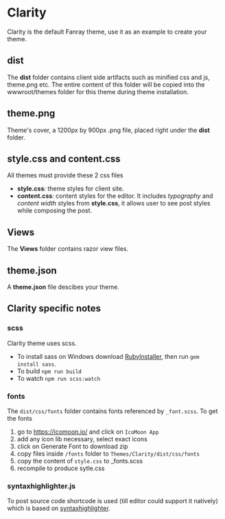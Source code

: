 ﻿# Clarity 

Clarity is the default Fanray theme, use it as an example to create your theme.

## dist

The **dist** folder contains client side artifacts such as minified css and js, theme.png etc. The entire content of this folder will be copied into the wwwroot/themes folder for this theme during theme installation.

## theme.png

Theme's cover, a 1200px by 900px .png file, placed right under the **dist** folder.

## style.css and content.css

All themes must provide these 2 css files

- **style.css**: theme styles for client site.
- **content.css**: content styles for the editor. It includes _typography_ and _content width_ styles from **style.css**, it allows user to see post styles while composing the post.

## Views

The **Views** folder contains razor view files.

## theme.json

A **theme.json** file descibes your theme.

## Clarity specific notes

### scss

Clarity theme uses scss.

- To install sass on Windows download [RubyInstaller](https://rubyinstaller.org/), then run `gem install sass`.
- To build `npm run build`
- To watch `npm run scss:watch`

### fonts

The `dist/css/fonts` folder contains fonts referenced by `_font.scss`. To get the fonts

1. go to https://icomoon.io/ and click on `IcoMoon App`
2. add any icon lib necessary, select exact icons
3. click on Generate Font to download zip
4. copy files inside `/fonts` folder to `Themes/Clarity/dist/css/fonts`
5. copy the content of `style.css` to _fonts.scss
6. recompile to produce sytle.css

### syntaxhighlighter.js

To post source code shortcode is used (till editor could support it natively) which is
based on [syntaxhighlighter](https://github.com/syntaxhighlighter/syntaxhighlighter).